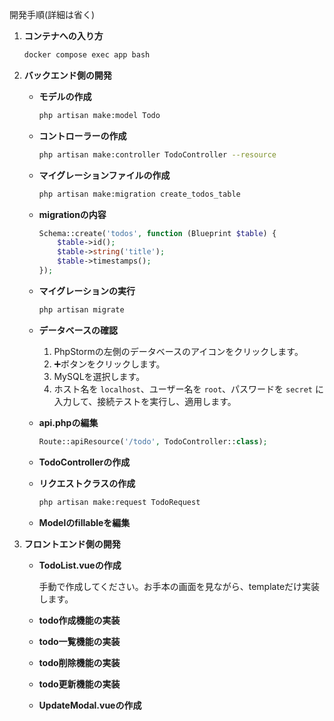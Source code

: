 開発手順(詳細は省く)

1. **コンテナへの入り方**

    ```bash
    docker compose exec app bash
    ```

2. **バックエンド側の開発**

    - **モデルの作成**

        ```bash
        php artisan make:model Todo
        ```

    - **コントローラーの作成**

        ```bash
        php artisan make:controller TodoController --resource
        ```

    - **マイグレーションファイルの作成**

        ```bash
        php artisan make:migration create_todos_table
        ```

    - **migrationの内容**

        ```php
        Schema::create('todos', function (Blueprint $table) {
            $table->id();
            $table->string('title');
            $table->timestamps();
        });
        ```

    - **マイグレーションの実行**

        ```bash
        php artisan migrate
        ```

    - **データベースの確認**

        1. PhpStormの左側のデータベースのアイコンをクリックします。
        2. ➕ボタンをクリックします。
        3. MySQLを選択します。
        4. ホスト名を `localhost`、ユーザー名を `root`、パスワードを `secret` に入力して、接続テストを実行し、適用します。

    - **api.phpの編集**

        ```php
        Route::apiResource('/todo', TodoController::class);
        ```

    - **TodoControllerの作成**

    - **リクエストクラスの作成**

        ```bash
        php artisan make:request TodoRequest
        ```

    - **Modelのfillableを編集**

3. **フロントエンド側の開発**

    - **TodoList.vueの作成**

        手動で作成してください。お手本の画面を見ながら、templateだけ実装します。

    - **todo作成機能の実装**

    - **todo一覧機能の実装**

    - **todo削除機能の実装**

    - **todo更新機能の実装**

    - **UpdateModal.vueの作成**
